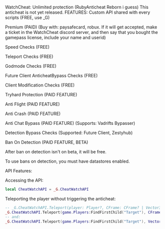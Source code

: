 WatchCheat: Unlimited protection (RubyAnticheat Reborn i guess)
This anticheat is not yet released.
FEATURES:
Custom API shared with every scripts (FREE, use _G)

Premium (PAID) (Buy with: paysafecard, robux. If it will get accepted, make a ticket in the WatchCheat discord server, and then say that you bought the gamepass license, include your name and userid)

Speed Checks (FREE)

Teleport Checks (FREE)

Godmode Checks (FREE)

Future Client AnticheatBypass Checks (FREE)

Client Modification Checks (FREE)

Tryhard Protection (PAID FEATURE)

Anti Flight (PAID FEATURE)

Anti Crash (PAID FEATURE)

Anti Chat Bypass (PAID FEATURE) (Supports: Vadrifts Bypasser)

Detection Bypass Checks (Supported: Future Client, Zestyhub)

Ban On Detection (PAID FEATURE, BETA)

After ban on detection isn't on beta, it will be free.

To use bans on detection, you must have datastores enabled.

API Features:

Accessing the API:
```lua
local CheatWatchAPI = _G.CheatWatchAPI
```

Teleporting the player without triggering the anticheat:
```lua
-- _G.CheatWatchAPI.Teleport(player: Player?, CFrame: CFrame? | Vector3?)
_G.CheatWatchAPI.Teleport(game.Players:FindFirstChild("Target"), CFrame.new(25, 63, 24))
-- and:
_G.CheatWatchAPI.Teleport(game.Players:FindFirstChild("Target"), Vector3.new(25, 63, 24))
```

